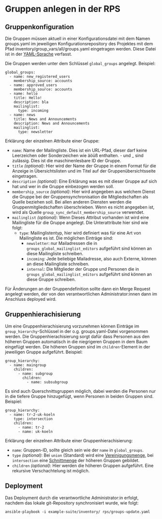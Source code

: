 # Gruppen anlegen in der RPS

## Gruppenkonfiguration

Die Gruppen müssen aktuell in einer Konfigurationsdatei mit dem Namen groups.yaml im jeweiligen Konfigurationsrepository des Projektes mit dem Pfad inventory/group_vars/all/groups.yaml eingetragen werden. Diese Datei ist in der [YAML-Sprache](https://docs.ansible.com/ansible/latest/reference_appendices/YAMLSyntax.html) verfasst.

Die Gruppen werden unter dem Schlüssel `global_groups` angelegt. Beispiel:

```
global_groups:
  - name: new_registered_users
    membership_source: accounts
  - name: approved_users
    membership_source: accounts
  - name: hello
    title: Hello!
    description: bla
    mailinglist:
      type: incoming
  - name: news
    title: News and Announcements
    description: News and Announcements
    mailinglist:
      type: newsletter
```

Erklärung der einzelnen Attribute einer Gruppe:
- `name`: Name der Mailingliste. Dies ist ein URL-Pfad, dieser darf keine Leerzeichen oder Sonderzeichen wie äöüß enthalten. - und _ sind zulässig. Dies ist die maschinenlesbare ID der Gruppe.
- `title` _(optional)_: Hier wird der Name der Gruppe in einem Format für die Anzeige in Übersichtslisten und im Titel auf der Gruppenübersichtsseite eingetragen.
- `description` _(optional)_: Eine Erklärung was es mit dieser Gruppe auf sich hat und wer in die Gruppe einbezogen werden soll.
- `membership_source` _(optional)_: Hier wird angegeben aus welchem Dienst die Gruppe bei der Gruppensynchronisation die Mitgliedschaften als Quelle beziehen soll. Bei allen anderen Diensten werden die Gruppenmitgliedschaften überschrieben. Wenn es nicht angegeben ist, wird als Quelle `group_sync_default_membership_source` verwendet.
- `mailinglist` _(optional)_: Wenn Dieses Attribut vorhanden ist wird eine Mailingliste für die Gruppe angelegt. Die Unterattribute hier sind wie folgt:
  - `type`: Mailinglistentyp, hier wird definiert was für eine Art von Mailingliste es ist. Die möglichen Einträge sind:
    - `newsletter`: nur Mailadressen die in `groups_global_mailinglist_editors` aufgeführt sind können an diese Mailingliste schreiben.
    - `incoming`: Jede beliebige Mailadresse, also auch Externe, können an diese Mailingliste schreiben.
    - `internal`: Die Mitglieder der Gruppe und Personen die in `groups_global_mailinglist_editors` aufgeführt sind können an diese Gruppe schreiben.

Für Änderungen an der Gruppendefinition sollte dann ein Merge Request angelegt werden, der von den verantwortlichen Administrator:innen dann im Anschluss deployed wird.

## Gruppenhierachisierung

Um eine Gruppenhierachisierung vorzunehmen können Einträge im `group_hierarchy`-Schlüssel in der o.g. groups.yaml-Datei vorgenommen werden. Die Gruppenhierachisierung sorgt dafür dass Personen aus den höheren Gruppen automatisch in die niegrigeren Gruppen in dem Baum eingefügt werden. Die höheren Gruppen sind im `children`-Element in der jeweiligen Gruppe aufgeführt. Beispiel:

```
group_hierarchy:
  - name: maingroup
    children:
      - name: subgroup
        children:
          - name: subsubgroup
```


Es sind auch Querschnittsgruppen möglich, dabei werden die Personen nur in die tiefere Gruppe hinzugefügt, wenn Personen in beiden Gruppen sind. Beispiel:

```
group_hierarchy:
  - name: tr-2-uk-koeln
    type: intersection
    children:
      - name: tr-2
      - name: uk-koeln
```

Erklärung der einzelnen Attribute einer Gruppenhierachisierung:

- `name`: Gruppen-ID, sollte gleich sein wie der `name` in `global_groups`.
- `type` _(optional)_: Bei `union` (Standard) wird eine [Vereinigungsmenge](https://en.wikipedia.org/wiki/Union_%28set_theory%29), bei `intersection` eine [Schnittmenge](https://en.wikipedia.org/wiki/Intersection_%28set_theory%29) der höheren Gruppen gebildet.
- `children` _(optional)_: Hier werden die höheren Gruppen aufgeführt. Eine rekursive Verschachtelung ist möglich.


## Deployment

Das Deployment durch die verantwortliche Administrator:in erfolgt, nachdem das lokale git-Repository synchronisiert wurde, wie folgt:

`ansible-playbook -i example-suite/inventory/ rps/groups-update.yaml`
